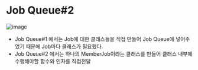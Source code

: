 # Job Queue#2
![image](https://user-images.githubusercontent.com/68372094/161680778-da570871-eca2-4cc3-9ff9-9e7549508021.png)
* Job Queue#1 에서는 Job에 대한 클래스들을 직접 만들어 Job Queue에 넣어주었기 때문에 Job마다 클래스가 필요했다.
* Job Queue#2 에서는 하나의 MemberJob이라는 클래스를 만들어 클래스 내부에 수행해야할 함수와 인자를 직접전달
